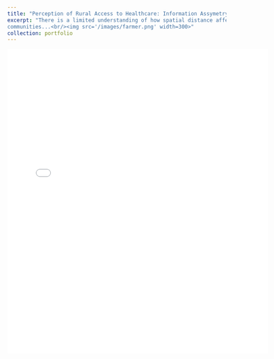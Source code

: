 ```yaml
---
title: "Perception of Rural Access to Healthcare: Information Assymetry, Distance-Effect, and Nudges"
excerpt: "There is a limited understanding of how spatial distance affects the perception of health access in rural
communities...<br/><img src='/images/farmer.png' width=300>"
collection: portfolio
---
```


<embed src="{{ site.baseurl }}/files/Health_Access_Paper.pdf" width="600" height="700" type='application/pdf'> 
